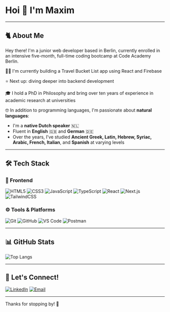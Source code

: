 #  Hoi 👋 I'm Maxim  

---

## 🐈 About Me  

Hey there! I'm a junior web developer based in Berlin, currently enrolled in an intensive five-month, full-time coding bootcamp at Code Academy Berlin. 

🧑‍💻 I'm currently building a Travel Bucket List app using React and Firebase

⭐ Next up: diving deeper into backend development

🎓 I hold a PhD in Philosophy and bring over ten years of experience in academic research at universities

🤓  In addition to programming languages, I'm passionate about **natural languages**:  
  - I'm a **native Dutch speaker** 🇳🇱  
  - Fluent in **English** 🇬🇧 and **German** 🇩🇪  
  - Over the years, I’ve studied **Ancient Greek, Latin, Hebrew, Syriac, Arabic, French, Italian**, and **Spanish** at varying levels

---

## 🛠 Tech Stack  

### 🧩 Frontend  
![HTML5](https://img.shields.io/badge/-HTML5-E34F26?style=flat&logo=html5&logoColor=white)
![CSS3](https://img.shields.io/badge/-CSS3-1572B6?style=flat&logo=css3&logoColor=white)
![JavaScript](https://img.shields.io/badge/-JavaScript-F7DF1E?style=flat&logo=javascript&logoColor=black)
![TypeScript](https://img.shields.io/badge/-TypeScript-3178C6?style=flat&logo=typescript&logoColor=white)
![React](https://img.shields.io/badge/-React-61DAFB?style=flat&logo=react&logoColor=black)
![Next.js](https://img.shields.io/badge/-Next.js-000000?style=flat&logo=next.js&logoColor=white)
![TailwindCSS](https://img.shields.io/badge/-Tailwind_CSS-38B2AC?style=flat&logo=tailwind-css&logoColor=white)

<!--
📦 Backend & Databases (click to expand)

![Node.js](https://img.shields.io/badge/-Node.js-339933?style=flat&logo=node.js&logoColor=white)
![Express](https://img.shields.io/badge/-Express-000000?style=flat&logo=express&logoColor=white)
![MongoDB](https://img.shields.io/badge/-MongoDB-47A248?style=flat&logo=mongodb&logoColor=white)
![Mongoose](https://img.shields.io/badge/-Mongoose-880000?style=flat&logo=mongoose&logoColor=white)
-->

### ⚙️ Tools & Platforms  
![Git](https://img.shields.io/badge/-Git-F05032?style=flat&logo=git&logoColor=white)
![GitHub](https://img.shields.io/badge/-GitHub-181717?style=flat&logo=github&logoColor=white)
![VS Code](https://img.shields.io/badge/-VS_Code-007ACC?style=flat&logo=visual-studio-code&logoColor=white)
![Postman](https://img.shields.io/badge/-Postman-FF6C37?style=flat&logo=postman&logoColor=white)

---

## 📊 GitHub Stats  

![Top Langs](https://github-readme-stats.vercel.app/api/top-langs/?username=M-RBR&theme=tokyonight&layout=compact)

---

## 🤝 Let's Connect!

[![LinkedIn](https://img.shields.io/badge/-LinkedIn-0077B5?style=flat&logo=linkedin&logoColor=white)](https://www.linkedin.com/in/maximrubenbenjamin/)
[![Email](https://img.shields.io/badge/-Email-D14836?style=flat&logo=gmail&logoColor=white)](mailto:roozenma@gmail.com)

---


Thanks for stopping by! 🌟  
